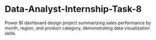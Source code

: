 # Data-Analyst-Internship-Task-8
Power BI dashboard design project summarizing sales performance by month, region, and product category, demonstrating data visualization skills.
